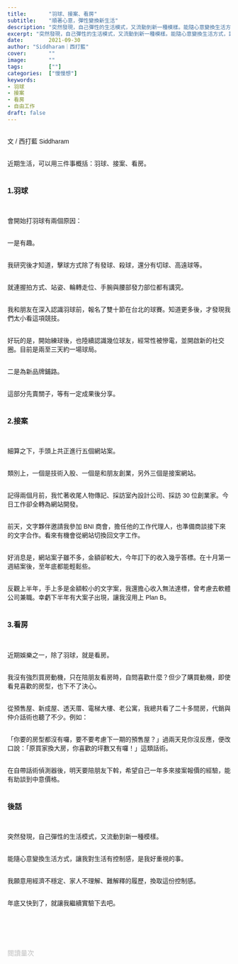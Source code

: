 ```yaml
---
title:       "羽球、接案、看房"
subtitle:    "順著心意，彈性變換新生活"
description: "突然發現，自己彈性的生活模式，又流動到新一種模樣。能隨心意變換生活方式，讓我對生活有控制感，是我好重視的事..."
excerpt: "突然發現，自己彈性的生活模式，又流動到新一種模樣。能隨心意變換生活方式，讓我對生活有控制感，是我好重視的事..."
date:        2021-09-30
author: "Siddharam｜西打藍"
cover:       ""
image:       ""
tags:        [""]
categories:  ["慢慢想"]
keywords:
- 羽球
- 接案
- 看房
- 自由工作
draft: false
---
```


<article style="font-family: 'Noto Sans TC', '微軟正黑體', sans-serif; font-weight: 300;">

<br>文 / 西打藍 Siddharam<br><br>

近期生活，可以用三件事概括：羽球、接案、看房。<br><br>


<h3 class="article-h1-color">1.羽球</h3><br>

會開始打羽球有兩個原因：<br><br>

一是有趣。<br><br>

我研究後才知道，擊球方式除了有發球、殺球，還分有切球、高遠球等。<br><br>

就連握拍方式、站姿、輪轉走位、手腕與腰部發力部位都有講究。<br><br>

我和朋友在深入認識羽球前，報名了雙十節在台北的球賽。知道更多後，才發現我們太小看這項競技。<br><br>

好玩的是，開始練球後，也陸續認識幾位球友，經常性被慘電，並開啟新的社交圈。目前是兩至三天約一場球局。<br><br>

二是為新品牌鋪路。<br><br>

這部分先賣關子，等有一定成果後分享。<br><br>


<h3 class="article-h1-color">2.接案</h3><br>

細算之下，手頭上共正進行五個網站案。<br><br>

類別上，一個是技術入股、一個是和朋友創業，另外三個是接案網站。<br><br>

記得兩個月前，我忙著收尾人物傳記、採訪室內設計公司、採訪 30 位創業家。今日工作卻全轉為網站開發。<br><br>

前天，文字夥伴邀請我參加 BNI 商會，擔任他的工作代理人，也準備商談接下來的文字合作。看來有機會從網站切換回文字工作。<br><br>

好消息是，網站案子雖不多，金額卻較大，今年訂下的收入幾乎答標。在十月第一週結案後，至年底都能輕鬆些。<br><br>

反觀上半年，手上多是金額較小的文字案，我還擔心收入無法達標，曾考慮去軟體公司兼職。幸虧下半年有大案子出現，讓我沒用上 Plan B。<br><br>


<h3 class="article-h1-color">3.看房</h3><br>

近期娛樂之一，除了羽球，就是看房。<br><br>

我沒有強烈買房動機，只在陪朋友看房時，自問喜歡什麼？但少了購買動機，即使看見喜歡的房型，也下不了決心。<br><br>

從預售屋、新成屋、透天厝、電梯大樓、老公寓，我總共看了二十多間房，代銷與仲介話術也聽了不少。例如：<br><br>

「你要的房型都沒有囉，要不要考慮下一期的預售屋？」過兩天見你沒反應，便改口說：「原買家換大房，你喜歡的坪數又有囉！」這類話術。<br><br>

在自帶話術偵測器後，明天要陪朋友下斡，希望自己一年多來接案報價的經驗，能有助談到中意價格。<br><br>


<h3 class="article-h1-color">後話</h3><br>

突然發現，自己彈性的生活模式，又流動到新一種模樣。<br><br>

能隨心意變換生活方式，讓我對生活有控制感，是我好重視的事。<br><br>

我願意用經濟不穩定、家人不理解、難解釋的履歷，換取這份控制感。<br><br>

年底又快到了，就讓我繼續實驗下去吧。<br><br>


<br><br><br>

</article>

<div style="color: #bfbfbf; font-size: 15px;" id="busuanzi_container_page_pv">
  閱讀量<span id="busuanzi_value_page_pv"></span>次
</div>

<script src="../../js/post.js"></script>




